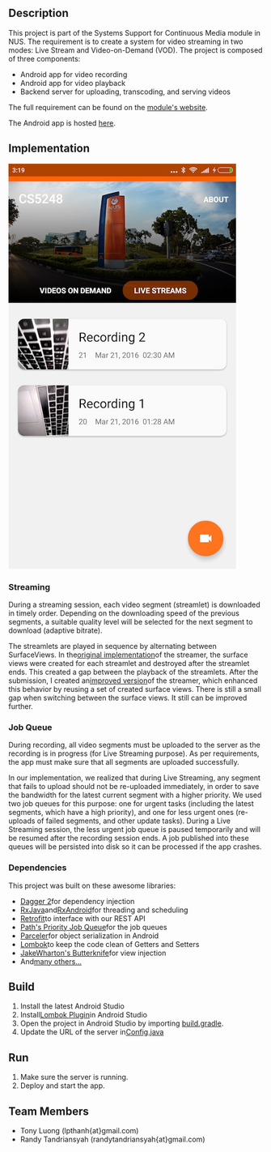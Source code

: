 ## Description
This project is part of the Systems Support for Continuous Media module in NUS. The requirement is to create a system for video streaming in two modes: Live Stream and Video-on-Demand (VOD). The project is composed of three components:
* Android app for video recording
* Android app for video playback
* Backend server for uploading, transcoding, and serving videos

The full requirement can be found on the [module's website](http://www.comp.nus.edu.sg/~cs5248/proj.html).

The Android app is hosted [here](https://github.com/tonylpt/NUS-VideoStreaming-Server-Flask).

## Implementation

![Screenshot](/screenshot-android.jpg?raw=true "Screenshot")

### Streaming

During a streaming session, each video segment (streamlet) is downloaded in timely order. Depending on the downloading speed of the previous segments, a suitable quality level will be selected for the next segment to download (adaptive bitrate).

The streamlets are played in sequence by alternating between SurfaceViews. In the[original implementation](/app/src/main/java/com/cs5248/android/ui/StreamingActivity.java)of the streamer, the surface views were created for each streamlet and destroyed after the streamlet ends. This created a gap between the playback of the streamlets. After the submission, I created an[improved version](/app/src/main/java/com/cs5248/android/ui/StreamingActivity2.java)of the streamer, which enhanced this behavior by reusing a set of created surface views. There is still a small gap when switching between the surface views. It still can be improved further.


### Job Queue

During recording, all video segments must be uploaded to the server as the recording is in progress (for Live Streaming purpose). As per requirements, the app must make sure that all segments are uploaded successfully.

In our implementation, we realized that during Live Streaming, any segment that fails to upload should not be re-uploaded immediately, in order to save the bandwidth for the latest current segment with a higher priority. We used two job queues for this purpose: one for urgent tasks (including the latest segments, which have a high priority), and one for less urgent ones (re-uploads of failed segments, and other update tasks). During a Live Streaming session, the less urgent job queue is paused temporarily and will be resumed after the recording session ends. A job published into these queues will be persisted into disk so it can be processed if the app crashes.


### Dependencies

This project was built on these awesome libraries:
* [Dagger 2](http://google.github.io/dagger/)for dependency injection
* [RxJava](https://github.com/ReactiveX/RxJava)and[RxAndroid](https://github.com/ReactiveX/RxAndroid)for threading and scheduling
* [Retrofit](http://square.github.io/retrofit/)to interface with our REST API
* [Path's Priority Job Queue](https://github.com/yigit/android-priority-jobqueue)for the job queues
* [Parceler](https://github.com/johncarl81/parceler)for object serialization in Android
* [Lombok](https://projectlombok.org/)to keep the code clean of Getters and Setters
* [JakeWharton's Butterknife](https://github.com/JakeWharton/butterknife)for view injection
* And[many others...](/app/build.gradle)

## Build

1. Install the latest Android Studio
2. Install[Lombok Plugin](https://github.com/mplushnikov/lombok-intellij-plugin)in Android Studio
3. Open the project in Android Studio by importing [build.gradle](/app/build.gradle).
3. Update the URL of the server in[Config.java](/app/src/main/java/com/cs5248/android/Config.java)


## Run

1. Make sure the server is running.
2. Deploy and start the app.

## Team Members
* Tony Luong (lpthanh{at}gmail.com)
* Randy Tandriansyah (randytandriansyah{at}gmail.com)
